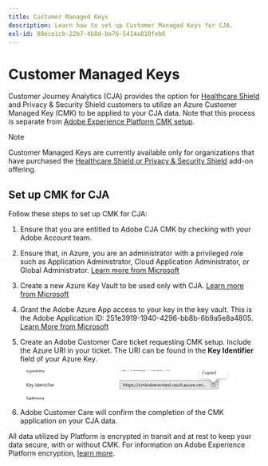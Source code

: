 ```yaml
---
title: Customer Managed Keys
description: Learn how to set up Customer Managed Keys for CJA.
exl-id: 08ece1cb-22b7-4b8d-be76-5414a810feb6
---
```

# Customer Managed Keys

Customer Journey Analytics (CJA) provides the option for [Healthcare Shield](https://www.adobe.com/trust/compliance/hipaa-ready.html) and Privacy & Security Shield customers to utilize an Azure Customer Managed Key (CMK) to be applied to your CJA data.  Note that this process is separate from [Adobe Experience Platform CMK setup](https://experienceleague.adobe.com/docs/experience-platform/landing/governance-privacy-security/customer-managed-keys.html).  

>[!NOTE]
>
>Customer Managed Keys are currently available only for organizations that have purchased the [Healthcare Shield or Privacy & Security Shield](https://experienceleague.adobe.com/docs/customer-data-management-voices-events/events/governance/healthcare-shield.html?lang=en) add-on offering.

## Set up CMK for CJA

Follow these steps to set up CMK for CJA:

1. Ensure that you are entitled to Adobe CJA CMK by checking with your Adobe Account team.
1. Ensure that, in Azure, you are an administrator with a privileged role such as Application Administrator, Cloud Application Administrator, or Global Administrator. [Learn more from Microsoft](https://learn.microsoft.com/en-us/azure/active-directory/roles/permissions-reference)
1. Create a new Azure Key Vault to be used only with CJA. [Learn more from Microsoft](https://learn.microsoft.com/en-us/azure/key-vault/general/)
1. Grant the Adobe Azure App access to your key in the key vault. This is the Adobe Application ID: 251e3919-1940-4296-bb8b-6b9a5e8a4805. [Learn More from Microsoft](https://learn.microsoft.com/en-us/azure/storage/common/customer-managed-keys-configure-cross-tenant-existing-account?toc=%2Fazure%2Fstorage%2Fblobs%2Ftoc.json&tabs=powershell-preview%2Cazure-portal#the-customer-grants-the-service-providers-app-access-to-the-key-in-the-key-vault)
1. Create an Adobe Customer Care ticket requesting CMK setup. Include the Azure URI in your ticket. The URI can be found in the **Key Identifier** field of your Azure Key. 

   ![](assets/key-identifier.png)

1. Adobe Customer Care will confirm the completion of the CMK application on your CJA data.

All data utilized by Platform is encrypted in transit and at rest to keep your data secure, with or without CMK. For information on Adobe Experience Platform encryption, [learn more](https://experienceleague.adobe.com/docs/experience-platform/landing/governance-privacy-security/encryption.html?lang=en).
